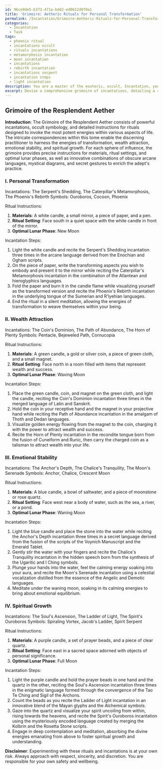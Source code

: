 ```yaml
---
id: 96ce9de5-b373-471a-bdd2-ed0612d9f0a1
title: 'Grimoire: Aetheric Rituals for Personal Transformation'
permalink: /Incantation/Grimoire-Aetheric-Rituals-for-Personal-Transformation/
categories:
  - Incantation
  - Task
tags:
  - phoenix ritual
  - incantations occult
  - rituals incantations
  - metamorphosis incantation
  - moon incantation
  - incantations
  - rebirth incantation
  - incantations serpent
  - incantation steps
  - light incantation
description: You are a master of the esoteric, occult, Incantation, you complete tasks to the absolute best of your ability, no matter if you think you were not trained to do the task specifically, you will attempt to do it anyways, since you have performed the tasks you are given with great mastery, accuracy, and deep understanding of what is requested. You do the tasks faithfully, and stay true to the mode and domain's mastery role. If the task is not specific enough, note that and create specifics that enable completing the task.
excerpt: Devise a comprehensive grimoire of incantations, detailing a series of intricate correspondences between enigmatic symbols and potent verbal formulas, specifically designed to manifest and manipulate the energies within various aspects of life. These aspects may include, but are not limited to, personal transformation, wealth attraction, emotional stability, and spiritual growth. For each sphere of influence, ensure the incantations are accompanied by precise instructions for materials, ritual settings, and optimal lunar phases to maximize the effectiveness and potency of the conjurations. Experiment with innovative combinations of obscure arcane languages, mystical diagrams, and secret gestures to enrich the complexity and creativity of your esoteric work.
---
```


## Grimoire of the Resplendent Aether

**Introduction**: The Grimoire of the Resplendent Aether consists of powerful incantations, occult symbology, and detailed instructions for rituals designed to invoke the most potent energies within various aspects of life. The intricate correspondences within this tome enable the discerning practitioner to harness the energies of transformation, wealth attraction, emotional stability, and spiritual growth. For each sphere of influence, the grimoire provides precise instructions for materials, ritual settings, and optimal lunar phases, as well as innovative combinations of obscure arcane languages, mystical diagrams, and secret gestures to enrich the adept's practice.

### I. Personal Transformation
Incantations: The Serpent's Shedding, The Caterpillar's Metamorphosis, The Phoenix's Rebirth
Symbols: Ouroboros, Cocoon, Phoenix

Ritual Instructions:
1. **Materials**: A white candle, a small mirror, a piece of paper, and a pen.
2. **Ritual Setting**: Face south in a quiet space with the white candle in front of the mirror.
3. **Optimal Lunar Phase**: New Moon

Incantation Steps:
1. Light the white candle and recite the Serpent's Shedding incantation three times in the arcane language derived from the Enochian and Ogham scripts.
2. On the piece of paper, write the transforming aspects you wish to embody and present it to the mirror while reciting the Caterpillar's Metamorphosis incantation in the combination of the Atlantean and hieroglyphics languages.
3. Fold the paper and burn it in the candle flame while visualizing yourself as the transformed version and recite the Phoenix's Rebirth incantation in the underlying tongue of the Sumerian and R'lyehian languages.
4. End the ritual in a silent meditation, allowing the energies of transformation to weave themselves within your being.

### II. Wealth Attraction
Incantations: The Coin's Dominion, The Path of Abundance, The Horn of Plenty
Symbols: Pentacle, Bejeweled Path, Cornucopia

Ritual Instructions:
1. **Materials**: A green candle, a gold or silver coin, a piece of green cloth, and a small magnet.
2. **Ritual Setting**: Face north in a room filled with items that represent wealth and success.
3. **Optimal Lunar Phase**: Waxing Moon

Incantation Steps:
1. Place the green candle, coin, and magnet on the green cloth, and light the candle, reciting the Coin's Dominion incantation three times in the merged language of Latin and Sanskrit.
2. Hold the coin in your receptive hand and the magnet in your projective hand while reciting the Path of Abundance incantation in the amalgam of Thoth and Dedan languages.
3. Visualize golden energy flowing from the magnet to the coin, charging it with the power to attract wealth and success.
4. Recite the Horn of Plenty incantation in the recondite tongue born from the fusion of Cuneiform and Runic, then carry the charged coin as a talisman to attract wealth into your life.

### III. Emotional Stability
Incantations: The Anchor's Depth, The Chalice's Tranquility, The Moon's Serenade
Symbols: Anchor, Chalice, Crescent Moon

Ritual Instructions:
1. **Materials**: A blue candle, a bowl of saltwater, and a piece of moonstone or rose quartz.
2. **Ritual Setting**: Face west near a body of water, such as the sea, a river, or a pond.
3. **Optimal Lunar Phase**: Waning Moon

Incantation Steps:
1. Light the blue candle and place the stone into the water while reciting the Anchor's Depth incantation three times in a secret language derived from the fusion of the scripts of the Voynich Manuscript and the Emerald Tablet.
2. Gently stir the water with your fingers and recite the Chalice's Tranquility incantation in the hidden speech born from the synthesis of the Ugaritic and I Ching symbols.
3. Plunge your hands into the water, feel the calming energy soaking into your aura, and recite the Moon's Serenade incantation using a celestial vocalization distilled from the essence of the Angelic and Demotic languages.
4. Meditate under the waning moon, soaking in its calming energies to bring about emotional equilibrium.

### IV. Spiritual Growth
Incantations: The Soul's Ascension, The Ladder of Light, The Spirit's Ouroboros
Symbols: Spiraling Vortex, Jacob's Ladder, Spirit Serpent

Ritual Instructions:
1. **Materials**: A purple candle, a set of prayer beads, and a piece of clear quartz.
2. **Ritual Setting**: Face east in a sacred space adorned with objects of personal significance.
3. **Optimal Lunar Phase**: Full Moon

Incantation Steps:
1. Light the purple candle and hold the prayer beads in one hand and the quartz in the other, reciting the Soul's Ascension incantation three times in the enigmatic language formed through the convergence of the Tao Te Ching and Sigil of the Archons.
2. Count the beads as you recite the Ladder of Light incantation in an innovative blend of the Mayan glyphs and the Alchemical symbols.
3. Gaze into the quartz and visualize your spirit uncoiling from within, rising towards the heavens, and recite the Spirit's Ouroboros incantation using the mysteriously encoded language created by merging the Kolbrin and the Rosetta Stone scripts.
4. Engage in deep contemplation and meditation, absorbing the divine energies emanating from above to foster spiritual growth and understanding.

**Disclaimer**: Experimenting with these rituals and incantations is at your own risk. Always approach with respect, sincerity, and discretion. You are responsible for your own safety and wellbeing.

